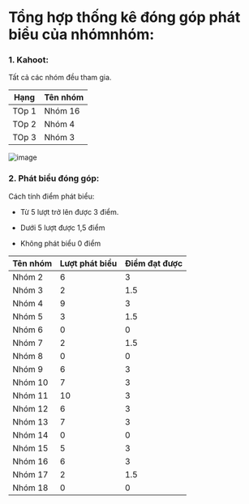 
# **Tổng hợp thống kê đóng góp phát biểu của nhómnhóm:**
### **1. Kahoot:**

Tất cả các nhóm đều tham gia. 

| Hạng | Tên nhóm |
|------|----------|
| TOp 1| Nhóm 16  |
| TOp 2| Nhóm 4   |
| TOp 3| Nhóm 3   |

![image](https://user-images.githubusercontent.com/55485505/123206650-42032100-d4e6-11eb-8b61-f7eeb258a7b8.png)


### **2. Phát biểu đóng góp:**

Cách tính điểm phát biểu:

- Từ 5 lượt trở lên được 3 điểm.

- Dưới 5 lượt được 1,5 điểm

- Không phát biểu 0 điểm

| Tên nhóm | Lượt phát biểu | Điểm đạt được |
|----------|----------------|---------------|
|Nhóm 2    |       6        |3|
|Nhóm 3    |        2       |1.5|
|Nhóm 4    |       9        |3|
|Nhóm 5    |        3       |1.5|
|Nhóm 6    |         0      |0|
|Nhóm 7    |         2      |1.5|
|Nhóm 8    |       0        |0|
|Nhóm 9    |        6       |3|
|Nhóm 10   |        7       |3|
|Nhóm 11   |         10     |3|
|Nhóm 12   |         6      |3|
|Nhóm 13   |         7      |3|
|Nhóm 14   |         0      |0|
|Nhóm 15   |        5       |3|
|Nhóm 16   |       6        |3|
|Nhóm 17   |        2       |1.5|
|Nhóm 18   |         0      |0|


